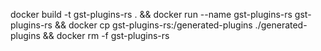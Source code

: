docker build -t gst-plugins-rs . && docker run --name gst-plugins-rs gst-plugins-rs && docker cp gst-plugins-rs:/generated-plugins ./generated-plugins && docker rm -f gst-plugins-rs